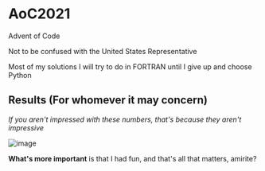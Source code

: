 # AoC2021
Advent of Code

Not to be confused with the United States Representative

Most of my solutions I will try to do in FORTRAN until I give up and choose Python

## Results (For whomever it may concern)

_If you aren't impressed with these numbers, that's because they aren't impressive_

![image](https://user-images.githubusercontent.com/8275672/146826504-c1f90ea2-3211-4797-b598-417578f5cfc6.png)

**What's more important** is that I had fun, and that's all that matters, amirite?
